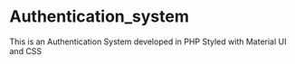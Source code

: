 # Authentication_system

This is an Authentication System developed in PHP
Styled with Material UI and CSS
